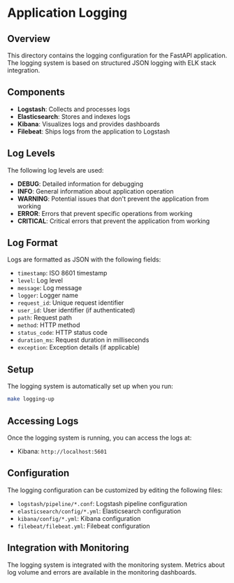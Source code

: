 # Application Logging

## Overview

This directory contains the logging configuration for the FastAPI application. The logging system is based on structured JSON logging with ELK stack integration.

## Components

- **Logstash**: Collects and processes logs
- **Elasticsearch**: Stores and indexes logs
- **Kibana**: Visualizes logs and provides dashboards
- **Filebeat**: Ships logs from the application to Logstash

## Log Levels

The following log levels are used:

- **DEBUG**: Detailed information for debugging
- **INFO**: General information about application operation
- **WARNING**: Potential issues that don't prevent the application from working
- **ERROR**: Errors that prevent specific operations from working
- **CRITICAL**: Critical errors that prevent the application from working

## Log Format

Logs are formatted as JSON with the following fields:

- `timestamp`: ISO 8601 timestamp
- `level`: Log level
- `message`: Log message
- `logger`: Logger name
- `request_id`: Unique request identifier
- `user_id`: User identifier (if authenticated)
- `path`: Request path
- `method`: HTTP method
- `status_code`: HTTP status code
- `duration_ms`: Request duration in milliseconds
- `exception`: Exception details (if applicable)

## Setup

The logging system is automatically set up when you run:

```bash
make logging-up
```

## Accessing Logs

Once the logging system is running, you can access the logs at:

- Kibana: `http://localhost:5601`

## Configuration

The logging configuration can be customized by editing the following files:

- `logstash/pipeline/*.conf`: Logstash pipeline configuration
- `elasticsearch/config/*.yml`: Elasticsearch configuration
- `kibana/config/*.yml`: Kibana configuration
- `filebeat/filebeat.yml`: Filebeat configuration

## Integration with Monitoring

The logging system is integrated with the monitoring system. Metrics about log volume and errors are available in the monitoring dashboards.
